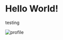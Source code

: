 # Hello World!
testing



![profile](https://user-images.githubusercontent.com/42531709/57058989-e6fe8680-6ced-11e9-8599-4037cf1ecb72.png)

